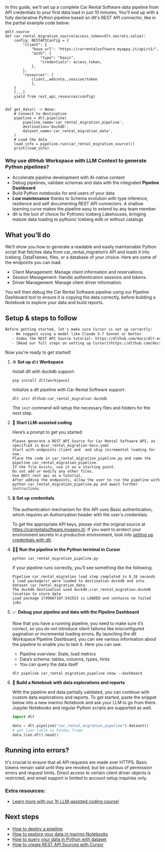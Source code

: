 In this guide, we'll set up a complete Car Rental Software data pipeline from API credentials to your first data load in just 10 minutes. You'll end up with a fully declarative Python pipeline based on dlt's REST API connector, like in the partial example code below:

```python-outcome
@dlt.source
def car_rental_migration_source(access_token=dlt.secrets.value):
    config: RESTAPIConfig = {
        "client": {
            "base_url": "https://carrentalsoftware.myappy.it/api/v1/",
            "auth": {
                "type": "basic",
                "credentials": access_token,
            },
        },
        "resources": [
            client,,web/ota,,session/token
            ],
    }
    [...]
    yield from rest_api_resources(config)


def get_data() -> None:
    # Connect to destination
    pipeline = dlt.pipeline(
        pipeline_name='car_rental_migration_pipeline',
        destination='duckdb',
        dataset_name='car_rental_migration_data', 
    )
    # Load the data
    load_info = pipeline.run(car_rental_migration_source())
    print(load_info) 
```

### Why use dltHub Workspace with LLM Context to generate Python pipelines?

- Accelerate pipeline development with AI-native context
- Debug pipelines, validate schemas and data with the integrated **Pipeline Dashboard**
- Build Python notebooks for end users of your data
- **Low maintenance** thanks to Schema evolution with type inference, resilience and self documenting REST API connectors. A shallow learning curve makes the pipeline easy to extend by any team member
- dlt is the tool of choice for Pythonic Iceberg Lakehouses, bringing mature data loading to pythonic Iceberg with or without catalogs

## What you’ll do

We’ll show you how to generate a readable and easily maintainable Python script that fetches data from car_rental_migration’s API and loads it into Iceberg, DataFrames, files, or a database of your choice. Here are some of the endpoints you can load:

- Client Management: Manage client information and reservations.
- Session Management: Handle authentication sessions and tokens.
- Driver Management: Manage client driver information.

You will then debug the Car Rental Software pipeline using our Pipeline Dashboard tool to ensure it is copying the data correctly, before building a Notebook to explore your data and build reports.

## Setup & steps to follow

```default
Before getting started, let's make sure Cursor is set up correctly:
   - We suggest using a model like Claude 3.7 Sonnet or better
   - Index the REST API Source tutorial: https://dlthub.com/docs/dlt-ecosystem/verified-sources/rest_api/ and add it to context as **@dlt rest api**
   - [Read our full steps on setting up Cursor](https://dlthub.com/docs/dlt-ecosystem/llm-tooling/cursor-restapi#23-configuring-cursor-with-documentation)
```

Now you're ready to get started!

1. ⚙️ **Set up `dlt` Workspace**
    
    Install dlt with duckdb support:
    ```shell
    pip install dlt[workspace]
    ```

    Initialize a dlt pipeline with Car Rental Software support.
    ```shell
    dlt init dlthub:car_rental_migration duckdb
    ```

    The `init` command will setup the necessary files and folders for the next step.
    
2. 🤠 **Start LLM-assisted coding**
    
    Here’s a prompt to get you started:
    
    ```prompt
    Please generate a REST API Source for Car Rental Software API, as specified in @car_rental_migration-docs.yaml 
    Start with endpoints client and  and skip incremental loading for now. 
    Place the code in car_rental_migration_pipeline.py and name the pipeline car_rental_migration_pipeline. 
    If the file exists, use it as a starting point. 
    Do not add or modify any other files. 
    Use @dlt rest api as a tutorial. 
    After adding the endpoints, allow the user to run the pipeline with python car_rental_migration_pipeline.py and await further instructions.
    ```

    
3. 🔒 **Set up credentials** 
    
    The authentication mechanism for this API uses Basic authentication, which requires an Authorization header with the user's credentials.
    
    To get the appropriate API keys, please visit the original source at https://carrentalsoftware.myappy.it/.
    If you want to protect your environment secrets in a production environment, look into [setting up credentials with dlt](https://dlthub.com/docs/walkthroughs/add_credentials).
    
4. 🏃‍♀️ **Run the pipeline in the Python terminal in Cursor**
    
    ```shell
    python car_rental_migration_pipeline.py
    ```
    
    If your pipeline runs correctly, you’ll see something like the following:
    
    ```shell
    Pipeline car_rental_migration load step completed in 0.26 seconds
    1 load package(s) were loaded to destination duckdb and into dataset car_rental_migration_data
    The duckdb destination used duckdb:/car_rental_migration.duckdb location to store data
    Load package 1749667187.541553 is LOADED and contains no failed jobs
    ```
    
5. 📈 **Debug your pipeline and data with the Pipeline Dashboard**

    Now that you have a running pipeline, you need to make sure it’s correct, so you do not introduce silent failures like misconfigured pagination or incremental loading errors. By launching the dlt Workspace Pipeline Dashboard, you can see various information about the pipeline to enable you to test it. Here you can see:
    - Pipeline overview: State, load metrics
    - Data’s schema: tables, columns, types, hints
    - You can query the data itself
    
    ```shell
    dlt pipeline car_rental_migration_pipeline show --dashboard
    ```
    
6. 🐍 **Build a Notebook with data explorations and reports**

    With the pipeline and data partially validated, you can continue with custom data explorations and reports. To get started, paste the snippet below into a new marimo Notebook and ask your LLM to go from there. Jupyter Notebooks and regular Python scripts are supported as well.

    
    ```python
    import dlt

   data = dlt.pipeline("car_rental_migration_pipeline").dataset()
   # get lien table as Pandas frame
   data.lien.df().head()
    ```

## Running into errors?

It's crucial to ensure that all API requests are made over HTTPS. Basic tokens remain valid until they are revoked, but be cautious of permission errors and request limits. Direct access to certain client driver objects is restricted, and email support is limited to account setup inquiries only.

### Extra resources:

- [Learn more with our 1h LLM-assisted coding course!](https://www.youtube.com/watch?v=GGid70rnJuM)

## Next steps

- [How to deploy a pipeline](https://dlthub.com/docs/walkthroughs/deploy-a-pipeline)
- [How to explore your data in marimo Notebooks](https://dlthub.com/docs/general-usage/dataset-access/marimo)
- [How to query your data in Python with dataset](https://dlthub.com/docs/general-usage/dataset-access/dataset)
- [How to create REST API Sources with Cursor](https://dlthub.com/docs/dlt-ecosystem/llm-tooling/cursor-restapi)